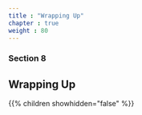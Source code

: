 ```yaml
---
title : "Wrapping Up"
chapter : true
weight : 80
---
```


### Section 8

## Wrapping Up

{{% children showhidden="false" %}}